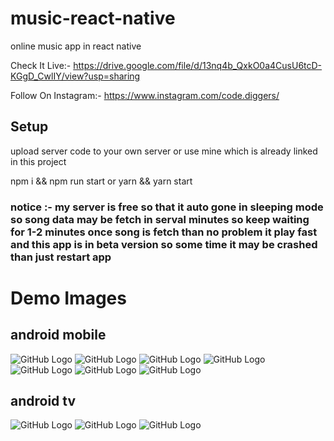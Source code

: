 # music-react-native

online music app in react native

Check It Live:- https://drive.google.com/file/d/13nq4b_QxkO0a4CusU6tcD-KGgD_CwlIY/view?usp=sharing

Follow On Instagram:- https://www.instagram.com/code.diggers/

## Setup 

upload server code to your own server or use mine which is already linked in this project

npm i && npm run start or yarn && yarn start

### notice :- my server is free so that it auto gone in sleeping mode so song data may be fetch in serval minutes so keep waiting for 1-2 minutes once song is fetch than no problem it play fast and this app is in beta version so some time it may be crashed than just restart app

# Demo Images

## android mobile

![GitHub Logo](/demo/1.png)
![GitHub Logo](/demo/mobile1.png)
![GitHub Logo](/demo/mobile2.png)
![GitHub Logo](/demo/mobile3.png)
![GitHub Logo](/demo/mobile4.png)
![GitHub Logo](/demo/mobile5.png)
![GitHub Logo](/demo/mobile6.png)

## android tv

![GitHub Logo](/demo/tv1.png)
![GitHub Logo](/demo/tv2.png)
![GitHub Logo](/demo/tv3.png)
